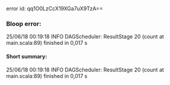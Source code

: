 error id: qq1O0LzCcX19XGa7uX9TzA==
### Bloop error:

25/06/18 00:19:18 INFO DAGScheduler: ResultStage 20 (count at main.scala:89) finished in 0,017 s
#### Short summary: 

25/06/18 00:19:18 INFO DAGScheduler: ResultStage 20 (count at main.scala:89) finished in 0,017 s